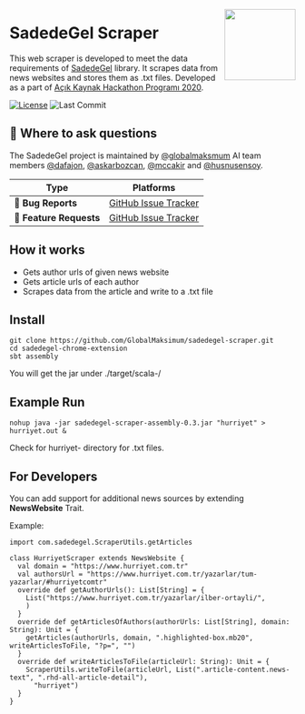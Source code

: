 <a href="http://sadedegel.ai"><img src="https://sadedegel.ai/dist/img/logo-2.png?s=280&v=4" width="125" height="125" align="right" /></a>

# SadedeGel Scraper  
This web scraper is developed to meet the data requirements of [SadedeGel](https://github.com/GlobalMaksimum/sadedegel) library. It scrapes data from news websites and stores them as .txt files. Developed as a part of [Açık Kaynak Hackathon Programı 2020](https://www.acikhack.com/).


[![License](https://img.shields.io/pypi/l/sadedegel)](https://github.com/GlobalMaksimum/sadedegel-scraper/blob/master/LICENSE)
![Last Commit](https://img.shields.io/github/last-commit/globalmaksimum/sadedegel-scraper?style=plastic&logo=GitHub)

## 💬 Where to ask questions

The SadedeGel project is maintained by [@globalmaksmum](https://github.com/GlobalMaksimum) AI team members
[@dafajon](https://github.com/dafajon),
[@askarbozcan](https://github.com/askarbozcan),
[@mccakir](https://github.com/mccakir) and 
[@husnusensoy](https://github.com/husnusensoy). 

| Type                     | Platforms                                              |
| ------------------------ | ------------------------------------------------------ |
| 🚨 **Bug Reports**       | [GitHub Issue Tracker]                                 |
| 🎁 **Feature Requests**  | [GitHub Issue Tracker]                                 |

[github issue tracker]: https://github.com/GlobalMaksimum/sadedegel-scraper/issues
  
## How it works  
* Gets author urls of given news website  
* Gets article urls of each author  
* Scrapes data from the article and write to a .txt file  
  
## Install  
    git clone https://github.com/GlobalMaksimum/sadedegel-scraper.git 
    cd sadedegel-chrome-extension 
    sbt assembly  
You will get the jar under ./target/scala-<version>/
  
## Example Run  
    nohup java -jar sadedegel-scraper-assembly-0.3.jar "hurriyet" > hurriyet.out &
Check for hurriyet-<dd-MM-yyyy> directory for .txt files.  
      
## For Developers  
You can add support for additional news sources by extending <b>NewsWebsite</b> Trait.

Example:
```
import com.sadedegel.ScraperUtils.getArticles

class HurriyetScraper extends NewsWebsite {
  val domain = "https://www.hurriyet.com.tr"
  val authorsUrl = "https://www.hurriyet.com.tr/yazarlar/tum-yazarlar/#hurriyetcomtr"
  override def getAuthorUrls(): List[String] = {
    List("https://www.hurriyet.com.tr/yazarlar/ilber-ortayli/",
    )
  }
  override def getArticlesOfAuthors(authorUrls: List[String], domain: String): Unit = {
    getArticles(authorUrls, domain, ".highlighted-box.mb20", writeArticlesToFile, "?p=", "")
  }
  override def writeArticlesToFile(articleUrl: String): Unit = {
    ScraperUtils.writeToFile(articleUrl, List(".article-content.news-text", ".rhd-all-article-detail"),
      "hurriyet")
  }
}
```
